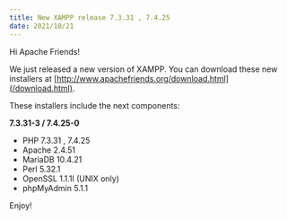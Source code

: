 ```yaml
---
title: New XAMPP release 7.3.31 , 7.4.25
date: 2021/10/21
---
```


Hi Apache Friends!

We just released a new version of XAMPP. You can download these new installers at [http://www.apachefriends.org/download.html](/download.html).

These installers include the next components:

**7.3.31-3 / 7.4.25-0**

- PHP 7.3.31 , 7.4.25
- Apache 2.4.51
- MariaDB 10.4.21
- Perl 5.32.1
- OpenSSL 1.1.1l (UNIX only)
- phpMyAdmin 5.1.1

Enjoy!

